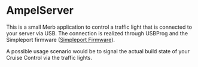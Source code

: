 # AmpelServer

This is a small Merb application to control a traffic light that is connected to your server via USB. The connection is realized through USBProg and the Simpleport firmware ([Simpleport Firmware](http://www.embedded-projects.net/index.php?page_id=174 "Simpleport Firmware")).

A possible usage scenario would be to signal the actual build state of your Cruise Control via the traffic lights.